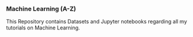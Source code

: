 ### Machine Learning (A-Z)

This Repository contains Datasets and Jupyter notebooks regarding all my tutorials on Machine Learning.


